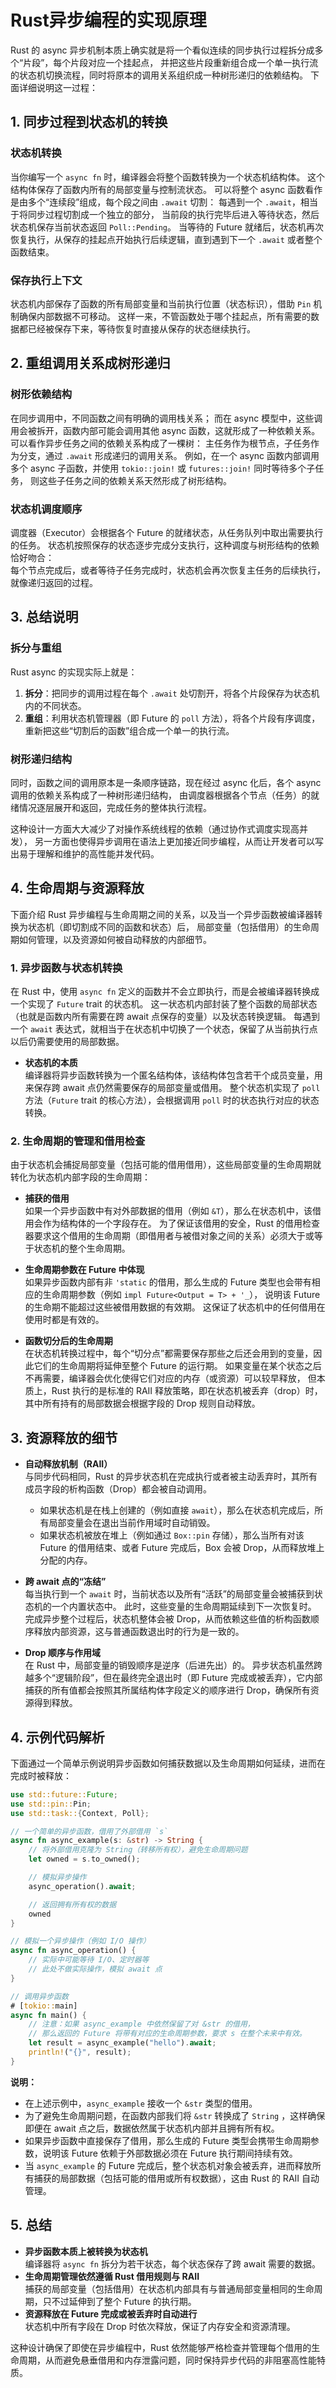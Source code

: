 # Rust异步编程的实现原理

Rust 的 async 异步机制本质上确实就是将一个看似连续的同步执行过程拆分成多个“片段”，每个片段对应一个挂起点，
并把这些片段重新组合成一个单一执行流的状态机切换流程，同时将原本的调用关系组织成一种树形递归的依赖结构。
下面详细说明这一过程：

## 1. 同步过程到状态机的转换

### **状态机转换**  

当你编写一个 `async fn` 时，编译器会将整个函数转换为一个状态机结构体。
这个结构体保存了函数内所有的局部变量与控制流状态。
可以将整个 async 函数看作是由多个“连续段”组成，每个段之间由 `.await` 切割：
每遇到一个 `.await`，相当于将同步过程切割成一个独立的部分，
当前段的执行完毕后进入等待状态，然后状态机保存当前状态返回 `Poll::Pending`。
当等待的 Future 就绪后，状态机再次恢复执行，从保存的挂起点开始执行后续逻辑，直到遇到下一个 `.await` 或者整个函数结束。

### **保存执行上下文**  

状态机内部保存了函数的所有局部变量和当前执行位置（状态标识），借助 `Pin` 机制确保内部数据不可移动。
这样一来，不管函数处于哪个挂起点，所有需要的数据都已经被保存下来，等待恢复时直接从保存的状态继续执行。

## 2. 重组调用关系成树形递归

### **树形依赖结构**  

在同步调用中，不同函数之间有明确的调用栈关系；
而在 async 模型中，这些调用会被拆开，函数内部可能会调用其他 async 函数，这就形成了一种依赖关系。  
可以看作异步任务之间的依赖关系构成了一棵树：
主任务作为根节点，子任务作为分支，通过 `.await` 形成递归的调用关系。
例如，在一个 async 函数内部调用多个 async 子函数，并使用 `tokio::join!` 或 `futures::join!` 同时等待多个子任务，
则这些子任务之间的依赖关系天然形成了树形结构。

### **状态机调度顺序**  

调度器（Executor）会根据各个 Future 的就绪状态，从任务队列中取出需要执行的任务。
状态机按照保存的状态逐步完成分支执行，这种调度与树形结构的依赖恰好吻合：  
每个节点完成后，或者等待子任务完成时，状态机会再次恢复主任务的后续执行，就像递归返回的过程。

## 3. 总结说明

### **拆分与重组**  

Rust async 的实现实际上就是：

1. **拆分**：把同步的调用过程在每个 `.await` 处切割开，将各个片段保存为状态机内的不同状态。
2. **重组**：利用状态机管理器（即 Future 的 `poll` 方法），将各个片段有序调度，重新把这些“切割后的函数”组合成一个单一的执行流。

### **树形递归结构**  

同时，函数之间的调用原本是一条顺序链路，现在经过 async 化后，各个 async 调用的依赖关系构成了一种树形递归结构，
由调度器根据各个节点（任务）的就绪情况逐层展开和返回，完成任务的整体执行流程。

这种设计一方面大大减少了对操作系统线程的依赖（通过协作式调度实现高并发），
另一方面也使得异步调用在语法上更加接近同步编程，从而让开发者可以写出易于理解和维护的高性能并发代码。

## 4. 生命周期与资源释放

下面介绍 Rust 异步编程与生命周期之间的关系，以及当一个异步函数被编译器转换为状态机（即切割成不同的函数和状态）后，
局部变量（包括借用）的生命周期如何管理，以及资源如何被自动释放的内部细节。

### 1. 异步函数与状态机转换

在 Rust 中，使用 `async fn` 定义的函数并不会立即执行，而是会被编译器转换成一个实现了 `Future` trait 的状态机。
这一状态机内部封装了整个函数的局部状态（也就是函数内所有需要在跨 await 点保存的变量）以及状态转换逻辑。
每遇到一个 `await` 表达式，就相当于在状态机中切换了一个状态，保留了从当前执行点以后仍需要使用的局部数据。

- **状态机的本质**  
  编译器将异步函数转换为一个匿名结构体，该结构体包含若干个成员变量，用来保存跨 await 点仍然需要保存的局部变量或借用。
  整个状态机实现了 `poll` 方法（`Future` trait 的核心方法），会根据调用 `poll` 时的状态执行对应的状态转换。

### 2. 生命周期的管理和借用检查

由于状态机会捕捉局部变量（包括可能的借用借用），这些局部变量的生命周期就转化为状态机内部字段的生命周期：

- **捕获的借用**  
  如果一个异步函数中有对外部数据的借用（例如 `&T`），那么在状态机中，该借用会作为结构体的一个字段存在。
  为了保证该借用的安全，Rust 的借用检查器要求这个借用的生命周期（即借用者与被借对象之间的关系）必须大于或等于状态机的整个生命周期。

- **生命周期参数在 Future 中体现**  
  如果异步函数内部有非 `'static` 的借用，那么生成的 Future 类型也会带有相应的生命周期参数（例如 `impl Future<Output = T> + '_`），
  说明该 Future 的生命期不能超过这些被借用数据的有效期。
  这保证了状态机中的任何借用在使用时都是有效的。

- **函数切分后的生命周期**  
  在状态机转换过程中，每个“切分点”都需要保存那些之后还会用到的变量，因此它们的生命周期将延伸至整个 Future 的运行期。
  如果变量在某个状态之后不再需要，编译器会优化使得它们对应的内存（或资源）可以较早释放，
  但本质上，Rust 执行的是标准的 RAII 释放策略，即在状态机被丢弃（drop）时，其中所有持有的局部数据会根据字段的 Drop 规则自动释放。

## 3. 资源释放的细节

- **自动释放机制（RAII）**  
  与同步代码相同，Rust 的异步状态机在完成执行或者被主动丢弃时，其所有成员字段的析构函数（Drop）都会被自动调用。  
  - 如果状态机是在栈上创建的（例如直接 `await`），那么在状态机完成后，所有局部变量会在退出当前作用域时自动销毁。  
  - 如果状态机被放在堆上（例如通过 `Box::pin` 存储），那么当所有对该 Future 的借用结束、或者 Future 完成后，Box 会被 Drop，从而释放堆上分配的内存。

- **跨 await 点的“冻结”**  
  每当执行到一个 `await` 时，当前状态以及所有“活跃”的局部变量会被捕获到状态机的一个内置状态中。
  此时，这些变量的生命周期延续到下一次恢复时。
  完成异步整个过程后，状态机整体会被 Drop，从而依赖这些值的析构函数顺序释放内部资源，这与普通函数退出时的行为是一致的。

- **Drop 顺序与作用域**  
  在 Rust 中，局部变量的销毁顺序是逆序（后进先出）的。
  异步状态机虽然跨越多个“逻辑阶段”，但在最终完全退出时（即 Future 完成或被丢弃），它内部捕获的所有值都会按照其所属结构体字段定义的顺序进行 Drop，确保所有资源得到释放。

## 4. 示例代码解析

下面通过一个简单示例说明异步函数如何捕获数据以及生命周期如何延续，进而在完成时被释放：

```rust:src/async_lifetime.rs
use std::future::Future;
use std::pin::Pin;
use std::task::{Context, Poll};

// 一个简单的异步函数，借用了外部借用 `s`
async fn async_example(s: &str) -> String {
    // 将外部借用克隆为 String（转移所有权），避免生命周期问题
    let owned = s.to_owned();

    // 模拟异步操作
    async_operation().await;

    // 返回拥有所有权的数据
    owned
}

// 模拟一个异步操作（例如 I/O 操作）
async fn async_operation() {
    // 实际中可能等待 I/O、定时器等
    // 此处不做实际操作，模拟 await 点
}

// 调用异步函数
# [tokio::main]
async fn main() {
    // 注意：如果 async_example 中依然保留了对 &str 的借用，
    // 那么返回的 Future 将带有对应的生命周期参数，要求 s 在整个未来中有效。
    let result = async_example("hello").await;
    println!("{}", result);
}
```

**说明：**

- 在上述示例中，`async_example` 接收一个 `&str` 类型的借用。
- 为了避免生命周期问题，在函数内部我们将 `&str` 转换成了 `String` ，这样确保即便在 await 点之后，数据依然属于状态机内部并且拥有所有权。
- 如果异步函数中直接保存了借用，那么生成的 Future 类型会携带生命周期参数，说明该 Future 依赖于外部数据必须在 Future 执行期间持续有效。
- 当 `async_example` 的 Future 完成后，整个状态机对象会被丢弃，进而释放所有捕获的局部数据（包括可能的借用或所有权数据），这由 Rust 的 RAII 自动管理。

## 5. 总结

- **异步函数本质上被转换为状态机**  
  编译器将 `async fn` 拆分为若干状态，每个状态保存了跨 await 需要的数据。  
- **生命周期管理依然遵循 Rust 借用规则与 RAII**  
  捕获的局部变量（包括借用）在状态机内部具有与普通局部变量相同的生命周期，只不过延伸到了整个 Future 的执行期。
- **资源释放在 Future 完成或被丢弃时自动进行**  
  状态机中所有字段在 Drop 时依次释放，保证了内存安全和资源清理。

这种设计确保了即使在异步编程中，Rust 依然能够严格检查并管理每个借用的生命周期，从而避免悬垂借用和内存泄露问题，同时保持异步代码的非阻塞高性能特质。
